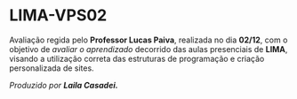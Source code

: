 # LIMA-VPS02

Avaliação regida pelo **Professor Lucas Paiva**, realizada no dia **02/12**, com o objetivo de *avaliar o aprendizado* decorrido das aulas presenciais de **LIMA**, visando a utilização correta das estruturas de programação e criação personalizada de sites.

*Produzido por **Laila Casadei.***